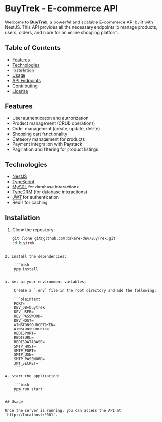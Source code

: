 # BuyTrek - E-commerce API

Welcome to **BuyTrek**, a powerful and scalable E-commerce API built with NestJS. This API provides all the necessary endpoints to manage products, users, orders, and more for an online shopping platform.

## Table of Contents

-   [Features](#features)
-   [Technologies](#technologies)
-   [Installation](#installation)
-   [Usage](#usage)
-   [API Endpoints](#api-endpoints)
-   [Contributing](#contributing)
-   [License](#license)

## Features

-   User authentication and authorization
-   Product management (CRUD operations)
-   Order management (create, update, delete)
-   Shopping cart functionality
-   Category management for products
-   Payment integration with Paystack
-   Pagination and filtering for product listings

## Technologies

-   [NestJS](https://nestjs.com/)
-   [TypeScript](https://www.typescriptlang.org/)
-   [MySQL](https://www.mysql.com/) for database interactions
-   [TypeORM](https://typeorm.io/) (for database interactions)
-   [JWT](https://jwt.io/) for authentication
-   Redis for caching

## Installation

1. Clone the repository:

    ```bash
    git clone git@github.com:bakare-dev/BuyTrek.git
    cd buytrek
    ```

````

2. Install the dependencies:

    ```bash
    npm install
    ```

3. Set up your environment variables:

    Create a `.env` file in the root directory and add the following:

    ```plaintext
    PORT=
    DEV_DB=buytrek
    DEV_USER=
    DEV_PASSWORD=
    DEV_HOST=
    WINSTONSOURCETOKEN=
    WINSTONSOURCEID=
    REDISPORT=
    REDISURL=
    REDISDATABASE=
    SMTP_HOST=
    SMTP_PORT=
    SMTP_USN=
    SMTP_PASSWORD=
    JWT_SECRET=
    ```

4. Start the application:

    ```bash
    npm run start
    ```

## Usage

Once the server is running, you can access the API at `http://localhost:9001`.
````
